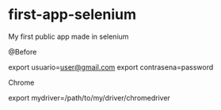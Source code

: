 # first-app-selenium
My first public app made in selenium

@Before

export usuario=user@gmail.com
export contrasena=password

Chrome

export mydriver=/path/to/my/driver/chromedriver
